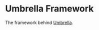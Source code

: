 Umbrella Framework
=========

The framework behind [Umbrella](https://github.com/umbrella-mvc/umbrella).
